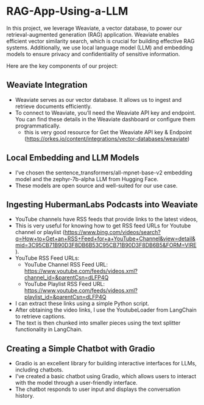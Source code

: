 # RAG-App-Using-a-LLM

In this project, we leverage Weaviate, a vector database, to power our retrieval-augmented generation (RAG) application. Weaviate enables efficient vector similarity search, which is crucial for building effective RAG systems. Additionally, we use local language model (LLM) and embedding models to ensure privacy and confidentiality of sensitive information.

Here are the key components of our project:

## Weaviate Integration
- Weaviate serves as our vector database. It allows us to ingest and retrieve documents efficiently.
- To connect to Weaviate, you’ll need the Weaviate API key and endpoint. You can find these details in the Weaviate dashboard or configure them programmatically.
   - this is very good resource for Get the Weaviate API key & Endpoint​ (https://orkes.io/content/integrations/vector-databases/weaviate)

## Local Embedding and LLM Models
- I’ve chosen the sentence\_transformers/all-mpnet-base-v2 embedding model and the zephyr-7b-alpha LLM from Hugging Face.
- These models are open source and well-suited for our use case.

## Ingesting HubermanLabs Podcasts into Weaviate
- YouTube channels have RSS feeds that provide links to the latest videos,
- This is very useful for knowing how to get RSS feed URLs for Youtube channel or playlist
   (https://www.bing.com/videos/search?q=How+to+Get+an+RSS+Feed+for+a+YouTube+Channel&view=detail&mid=3C95CB71B90D3F8DB6B53C95CB71B90D3F8DB6B5&FORM=VIRE).
- YouTube RSS Feed URLs:
  -  YouTube Channel RSS Feed URL: https://www.youtube.com/feeds/videos.xml?channel_id=&parentCsn=dLFP4Q
  -  YouTube Playlist RSS Feed URL: https://www.youtube.com/feeds/videos.xml?playlist_id=&parentCsn=dLFP4Q
- I can extract these links using a simple Python script.
- After obtaining the video links, I use the YoutubeLoader from LangChain to retrieve captions.
- The text is then chunked into smaller pieces using the text splitter functionality in LangChain.

## Creating a Simple Chatbot with Gradio
- Gradio is an excellent library for building interactive interfaces for LLMs, including chatbots.
- I’ve created a basic chatbot using Gradio, which allows users to interact with the model through a user-friendly interface.
- The chatbot responds to user input and displays the conversation history.
